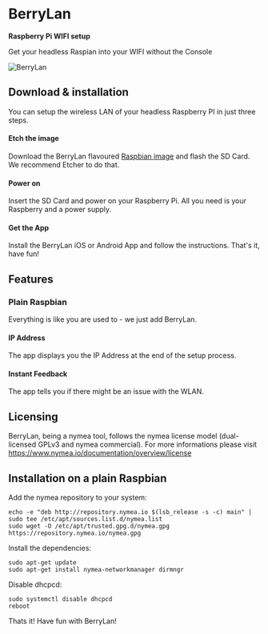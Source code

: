 # BerryLan

**Raspberry Pi WIFI setup**

Get your headless Raspian into your WIFI without the Console

![BerryLan](https://berrylan.app/assets/gif/overview.gif)

## Download & installation 

You can setup the wireless LAN of your headless Raspberry PI in just three steps.

#### Etch the image

Download the BerryLan flavoured [Raspbian image](https://downloads.nymea.io/images/raspberrypi/latest) and flash the SD Card. We recommend Etcher to do that.

#### Power on

Insert the SD Card and power on your Raspberry Pi. All you need is your Raspberry and a power supply.

#### Get the App

Install the BerryLan iOS or Android App and follow the instructions.
That's it, have fun!

## Features 

### Plain Raspbian
Everything is like you are used to - we just add BerryLan.

#### IP Address
The app displays you the IP Address at the end of the setup process.

#### Instant Feedback

The app tells you if there might be an issue with the WLAN.

## Licensing

BerryLan, being a nymea tool, follows the nymea license model (dual-licensed GPLv3 and nymea commercial).
For more informations please visit https://www.nymea.io/documentation/overview/license

## Installation on a plain Raspbian

Add the nymea repository to your system:

    echo -e "deb http://repository.nymea.io $(lsb_release -s -c) main" | sudo tee /etc/apt/sources.list.d/nymea.list
    sudo wget -O /etc/apt/trusted.gpg.d/nymea.gpg https://repository.nymea.io/nymea.gpg

Install the dependencies:

    sudo apt-get update
    sudo apt-get install nymea-networkmanager dirmngr

Disable dhcpcd:

    sudo systemctl disable dhcpcd
    reboot

Thats it! Have fun with BerryLan!
